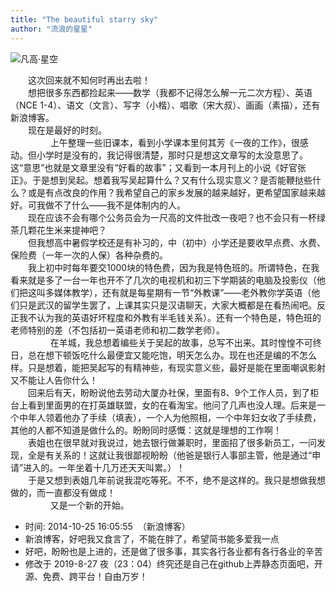 ```yaml
---
title: "The beautiful starry sky"
author: "流浪的星星"
---
```



![凡高·星空](http://upload-images.jianshu.io/upload_images/5674982-2108493233bb1601.jpg?imageMogr2/auto-orient/strip%7CimageView2/2/w/1240)

　　这次回来就不知何时再出去啦！  
　　想把很多东西都捡起来——数学（我都不记得怎么解一元二次方程）、英语（NCE 1-4）、语文（文言）、写字（小楷）、唱歌（宋大叔）、画画（素描），还有新浪博客。  
　　现在是最好的时刻。  
　　 
　　上午整理一些旧课本，看到小学课本里何其芳《一夜的工作》，很感动。但小学时是没有的，我记得很清楚，那时只是想这文章写的太没意思了。这“意思”也就是文章里没有“好看的故事”；又看到一本月刊上的小说《好官张正》。于是想到吴起。想着我写吴起算什么？又有什么现实意义？是否能鞭挞些什么？或是有点改良的作用？我希望自己的家乡发展的越来越好，更希望国家越来越好。可我做不了什么——我不是体制内的人。  
　　现在应该不会有哪个公务员会为一尺高的文件批改一夜吧？也不会只有一杯绿茶几颗花生米来提神吧？  
　　但我想高中暑假学校还是有补习的，中（初中）小学还是要收早点费、水费、保险费（一年一次的人保）各种杂费的。  
　　我上初中时每年要交1000块的特色费，因为我是特色班的。所谓特色，在我看来就是多了一台一年也开不了几次的电视机和初三下学期装的电脑及投影仪（他们把这叫多媒体教学），还有就是每星期有一节“外教课”——老外教你学英语（他们只是武汉的留学生罢了，上课其实只是汉语聊天，大家大概都是在看热闹吧。反正我不认为我的英语好坏程度和外教有半毛钱关系）。还有一个特色是，特色班的老师特别的差（不包括初一英语老师和初二数学老师）。  
　　 
　　在羊城，我总想着编些关于吴起的故事，总写不出来。其时惶惶不可终日，总在想下顿饭吃什么最便宜又能吃饱，明天怎么办。现在也还是编的不怎么样。只是想着，能把吴起写的有精神些，有现实意义些，最好是能在里面嘲讽影射又不能让人告你什么！  
　　回来后有天，盼盼说他去劳动大厦办社保，里面有8、9个工作人员，到了柜台上看到里面男的在打英雄联盟，女的在看淘宝。他问了几声也没人理。后来是一个中年人领着他办了手续（填表），一个人为他照相，一个中年妇女收了手续费，其他的人都不知道是做什么的。盼盼同时感慨：这就是理想的工作啊！  
　　表姐也在很早就对我说过，她去银行做兼职时，里面招了很多新员工，一问发现，全是有关系的！这就让我很鄙视盼盼（他爸是银行人事部主管，他是通过“申请”进入的。一年坐着十几万还天天叫累。）！  
　　于是又想到表姐几年前说我混吃等死。不不，绝不是这样的。我只是想做我想做的，而一直都没有做成！  
　　 
　　又是一个新的开始。  

- 时间: 2014-10-25 16:05:55  （新浪博客）
- 新浪博客，好吧我又食言了，不能在胖了，希望简书能多爱我一点
- 好吧，盼盼也是上进的，还是做了很多事，其实各行各业都有各行各业的辛苦
- 修改于 2019-8-27 夜（23：04）终究还是自己在github上弄静态页面吧，开源、免费、跨平台！自由万岁！